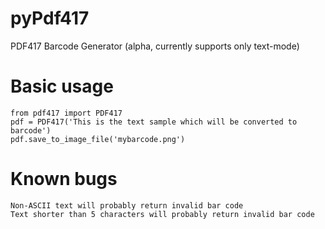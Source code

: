# pyPdf417
PDF417 Barcode Generator (alpha, currently supports only text-mode)

# Basic usage

```
from pdf417 import PDF417
pdf = PDF417('This is the text sample which will be converted to barcode')
pdf.save_to_image_file('mybarcode.png')
```

# Known bugs

```
Non-ASCII text will probably return invalid bar code
Text shorter than 5 characters will probably return invalid bar code
```